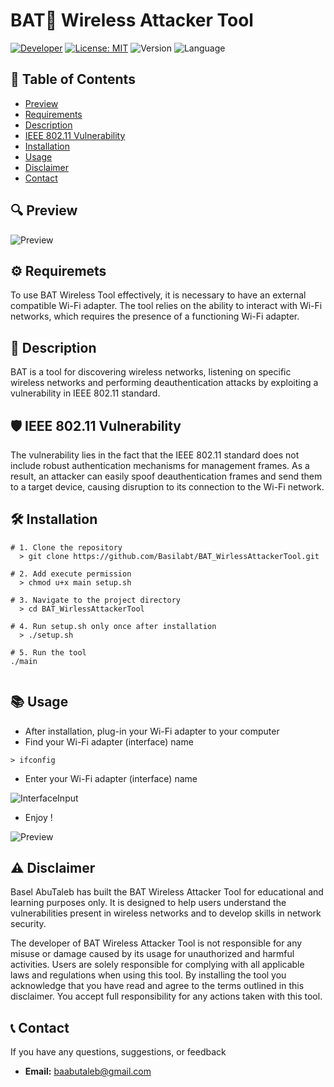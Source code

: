 # BAT🦇 Wireless Attacker Tool

[![Developer](https://img.shields.io/badge/Developer-Basilabt-crimson)](https://github.com/Basilabt)
[![License: MIT](https://img.shields.io/badge/License-MIT-yellow.svg)](https://github.com/Basilabt/BAT_WirlessTool/blob/main/LICENSE)
![Version](https://img.shields.io/badge/version-1.0-brightgreen)
![Language](https://img.shields.io/badge/language-Python-blue)



## 📑 Table of Contents

- [Preview](#-preview)
- [Requirements](#-requirements)
- [Description](#-description)
- [IEEE 802.11 Vulnerability](#-ieee-80211-vulnerability)
- [Installation](#-installation)
- [Usage](#-usage)
- [Disclaimer](#-disclaimer)
- [Contact](#-contact)

## 🔍 Preview
![Preview](https://github.com/Basilabt/BAT_WirlessTool/assets/77483631/0fa1b03b-0f48-45a4-8c5e-24b298f225c3)

## ⚙️ Requiremets
To use BAT Wireless Tool effectively, it is necessary to have an external compatible Wi-Fi adapter. The tool relies on the ability to interact with Wi-Fi networks, which requires the presence of a functioning Wi-Fi adapter.

## 📝 Description
BAT is a tool for discovering wireless networks, listening on specific wireless networks and performing deauthentication attacks by exploiting a vulnerability in IEEE 802.11 standard.

## 🛡️ IEEE 802.11 Vulnerability

The vulnerability lies in the fact that the IEEE 802.11 standard does not include robust authentication mechanisms for management frames. As a result, an attacker can easily spoof deauthentication frames and send them to a target device, causing disruption to its connection to the Wi-Fi network.



## 🛠 Installation



```
# 1. Clone the repository
  > git clone https://github.com/Basilabt/BAT_WirlessAttackerTool.git

# 2. Add execute permission
  > chmod u+x main setup.sh

# 3. Navigate to the project directory
  > cd BAT_WirlessAttackerTool

# 4. Run setup.sh only once after installation
  > ./setup.sh 

# 5. Run the tool
./main


```

## 📚 Usage 

- After installation, plug-in your Wi-Fi adapter to your computer
- Find your Wi-Fi adapter (interface) name

```
> ifconfig
```
- Enter your Wi-Fi adapter (interface) name 

![InterfaceInput](https://github.com/Basilabt/BAT_WirlessAttackerTool/assets/77483631/0b4fb012-8c47-46f7-a4e5-14d89854cee8)

- Enjoy !

![Preview](https://github.com/Basilabt/BAT_WirlessTool/assets/77483631/0fa1b03b-0f48-45a4-8c5e-24b298f225c3)

## ⚠️ Disclaimer
Basel AbuTaleb has built the BAT Wireless Attacker Tool for educational and learning purposes only. It is designed to help users understand the vulnerabilities present in wireless networks and to develop skills in network security. 

The developer of BAT Wireless Attacker Tool is not responsible for any misuse or damage caused by its usage for unauthorized and harmful activities. Users are solely responsible for complying with all applicable laws and regulations when using this tool. By installing the tool you acknowledge that you have read and agree to the terms outlined in this disclaimer. You accept full responsibility for any actions taken with this tool.

## 📞 Contact
If you have any questions, suggestions, or feedback

- **Email:** [baabutaleb@gmail.com](mailto:baabutaleb@gmail.com)
